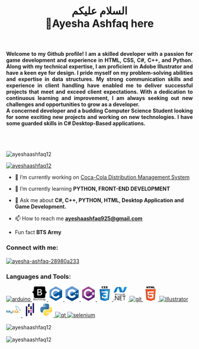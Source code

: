 <h1 align="center">السلام علیکم<br> 🤞Ayesha Ashfaq here </h1>
<br>
<h4 align="justify">
Welcome to my Github profile! I am a skilled developer with a passion for game development and experience in HTML, CSS, C#, C++, and Python. Along with my technical expertise, I am proficient in Adobe Illustrator and have a keen eye for design. I pride myself on my problem-solving abilities and expertise in data structures. My strong communication skills and experience in client handling have enabled me to deliver successful projects that meet and exceed client expectations. With a dedication to continuous learning and improvement, I am always seeking out new challenges and opportunities to grow as a developer.<br>
A concerned developer and a budding Computer Science Student looking for some exciting new projects and working on new technologies. I have some guarded skills in C# Desktop-Based applications.
 </h4>
 <br><br>

<p align="left"> <img src="https://komarev.com/ghpvc/?username=ayeshaashfaq12&label=Profile%20views&color=0e75b6&style=flat" alt="ayeshaashfaq12" /> </p>

<p align="left"> <a href="https://github.com/ryo-ma/github-profile-trophy"><img src="https://github-profile-trophy.vercel.app/?username=ayeshaashfaq12" alt="ayeshaashfaq12" /></a> </p>

- 🔭 I’m currently working on [Coca-Cola Distribution Management System](https://github.com/AyeshaAshfaq12/Hospital_Management_System)

- 🌱 I’m currently learning **PYTHON, FRONT-END DEVELOPMENT**

- 💬 Ask me about **C#, C++, PYTHON, HTML, Desktop Application and Game Development.**

- 📫 How to reach me **ayeshaashfaq925@gmail.com**

- Fun fact **BTS Army**

<h3 align="left">Connect with me:</h3>
<p align="left">
<a href="https://linkedin.com/in/ayesha-ashfaq-28980a233" target="blank"><img align="center" src="https://raw.githubusercontent.com/rahuldkjain/github-profile-readme-generator/master/src/images/icons/Social/linked-in-alt.svg" alt="ayesha-ashfaq-28980a233" height="30" width="40" /></a>
</p>

<h3 align="left">Languages and Tools:</h3>
<p align="left"> <a href="https://www.arduino.cc/" target="_blank" rel="noreferrer"> <img src="https://cdn.worldvectorlogo.com/logos/arduino-1.svg" alt="arduino" width="40" height="40"/> </a> <a href="https://getbootstrap.com" target="_blank" rel="noreferrer"> <img src="https://raw.githubusercontent.com/devicons/devicon/master/icons/bootstrap/bootstrap-plain-wordmark.svg" alt="bootstrap" width="40" height="40"/> </a> <a href="https://www.cprogramming.com/" target="_blank" rel="noreferrer"> <img src="https://raw.githubusercontent.com/devicons/devicon/master/icons/c/c-original.svg" alt="c" width="40" height="40"/> </a> <a href="https://www.w3schools.com/cpp/" target="_blank" rel="noreferrer"> <img src="https://raw.githubusercontent.com/devicons/devicon/master/icons/cplusplus/cplusplus-original.svg" alt="cplusplus" width="40" height="40"/> </a> <a href="https://www.w3schools.com/cs/" target="_blank" rel="noreferrer"> <img src="https://raw.githubusercontent.com/devicons/devicon/master/icons/csharp/csharp-original.svg" alt="csharp" width="40" height="40"/> </a> <a href="https://www.w3schools.com/css/" target="_blank" rel="noreferrer"> <img src="https://raw.githubusercontent.com/devicons/devicon/master/icons/css3/css3-original-wordmark.svg" alt="css3" width="40" height="40"/> </a> <a href="https://dotnet.microsoft.com/" target="_blank" rel="noreferrer"> <img src="https://raw.githubusercontent.com/devicons/devicon/master/icons/dot-net/dot-net-original-wordmark.svg" alt="dotnet" width="40" height="40"/> </a> <a href="https://git-scm.com/" target="_blank" rel="noreferrer"> <img src="https://www.vectorlogo.zone/logos/git-scm/git-scm-icon.svg" alt="git" width="40" height="40"/> </a> <a href="https://www.w3.org/html/" target="_blank" rel="noreferrer"> <img src="https://raw.githubusercontent.com/devicons/devicon/master/icons/html5/html5-original-wordmark.svg" alt="html5" width="40" height="40"/> </a> <a href="https://www.adobe.com/in/products/illustrator.html" target="_blank" rel="noreferrer"> <img src="https://www.vectorlogo.zone/logos/adobe_illustrator/adobe_illustrator-icon.svg" alt="illustrator" width="40" height="40"/> </a> <a href="https://pandas.pydata.org/" target="_blank" rel="noreferrer"><a href="https://www.mysql.com/" target="_blank" rel="noreferrer"> <img src="https://raw.githubusercontent.com/devicons/devicon/master/icons/mysql/mysql-original-wordmark.svg" alt="mysql" width="40" height="40"/> </a> <img src="https://raw.githubusercontent.com/devicons/devicon/2ae2a900d2f041da66e950e4d48052658d850630/icons/pandas/pandas-original.svg" alt="pandas" width="40" height="40"/> </a> <a href="https://www.python.org" target="_blank" rel="noreferrer"> <img src="https://raw.githubusercontent.com/devicons/devicon/master/icons/python/python-original.svg" alt="python" width="40" height="40"/> </a> <a href="https://www.qt.io/" target="_blank" rel="noreferrer"> <img src="https://upload.wikimedia.org/wikipedia/commons/0/0b/Qt_logo_2016.svg" alt="qt" width="40" height="40"/> </a> <a href="https://www.selenium.dev" target="_blank" rel="noreferrer"> <img src="https://raw.githubusercontent.com/detain/svg-logos/780f25886640cef088af994181646db2f6b1a3f8/svg/selenium-logo.svg" alt="selenium" width="40" height="40"/> </a> </p>

<p><img align="center" src="https://github-readme-stats.vercel.app/api/top-langs?username=ayeshaashfaq12&show_icons=true&locale=en&layout=compact" alt="ayeshaashfaq12" /></p>

<p><img align="center" src="https://github-readme-streak-stats.herokuapp.com/?user=ayeshaashfaq12&" alt="ayeshaashfaq12" /></p>

